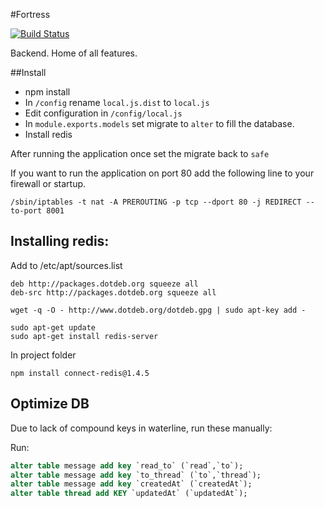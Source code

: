 #Fortress

[![Build Status](https://travis-ci.org/Islive-io/fortress.svg?branch=master)](https://travis-ci.org/Islive-io/fortress)

Backend. Home of all features.

##Install
* npm install
* In `/config` rename `local.js.dist` to `local.js`
* Edit configuration in `/config/local.js`
* In `module.exports.models` set migrate to `alter` to fill the database.
* Install redis

After running the application once set the migrate back to `safe`

If you want to run the application on port 80 add the following line to your firewall or startup.

`/sbin/iptables -t nat -A PREROUTING -p tcp --dport 80 -j REDIRECT --to-port 8001`

## Installing redis:
Add to /etc/apt/sources.list
```
deb http://packages.dotdeb.org squeeze all
deb-src http://packages.dotdeb.org squeeze all
```
```
wget -q -O - http://www.dotdeb.org/dotdeb.gpg | sudo apt-key add -
```
```
sudo apt-get update
sudo apt-get install redis-server
```

In project folder
```
npm install connect-redis@1.4.5
```

## Optimize DB

Due to lack of compound keys in waterline, run these manually:

Run:

```sql
alter table message add key `read_to` (`read`,`to`);
alter table message add key `to_thread` (`to`,`thread`);
alter table message add key `createdAt` (`createdAt`);
alter table thread add KEY `updatedAt` (`updatedAt`);
```

